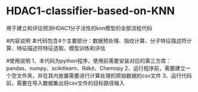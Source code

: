 # HDAC1-classifier-based-on-KNN
用于建立和评估预测HDAC1分子活性的knn模型的全部流程代码

#内容说明
本代码包含4个主要部分：数据预处理、指纹计算、分子特征描述符计算、特征描述符特征选取、模型训练和评估

#使用说明
1、本代码为python程序，使用前需要安装对应的第三方库：pandas、numpy、scikitlearn、Rdkit、Chemopy
2、运行程序前，需要建立一个空文件夹，并在其内放置需要进行计算处理的原始数据的csv文件
3、运行代码前，需要在导入数据集出将csv文件的目标路径输入
